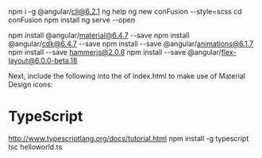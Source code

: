 npm i -g @angular/cli@6.2.1
ng help
ng new conFusion --style=scss
cd conFusion 
npm install
ng serve --open

npm install @angular/material@6.4.7 --save
npm install @angular/cdk@6.4.7 --save
npm install --save @angular/animations@6.1.7
npm install --save hammerjs@2.0.8
npm install --save @angular/flex-layout@6.0.0-beta.18

Next, include the following into the <head> of index.html to make use of Material Design icons:
<link href="https://fonts.googleapis.com/icon?family=Material+Icons" rel="stylesheet">




# TypeScript
http://www.typescriptlang.org/docs/tutorial.html
npm install -g typescript
tsc helloworld.ts